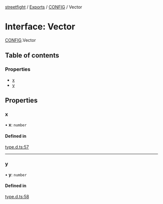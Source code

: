 [streetfight](../README.md) / [Exports](../modules.md) / [CONFIG](../modules/CONFIG.md) / Vector

# Interface: Vector

[CONFIG](../modules/CONFIG.md).Vector

## Table of contents

### Properties

- [x](CONFIG.Vector.md#x)
- [y](CONFIG.Vector.md#y)

## Properties

### x

• **x**: `number`

#### Defined in

[type.d.ts:57](https://github.com/yan-930521/yan-930521.github.io/blob/b69c0fa/src/type.d.ts#L57)

___

### y

• **y**: `number`

#### Defined in

[type.d.ts:58](https://github.com/yan-930521/yan-930521.github.io/blob/b69c0fa/src/type.d.ts#L58)

